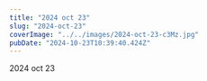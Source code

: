 ```yaml
---
title: "2024 oct 23"
slug: "2024-oct-23"
coverImage: "../../images/2024-oct-23-c3Mz.jpg"
pubDate: "2024-10-23T10:39:40.424Z"
---
```


2024 oct 23
